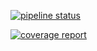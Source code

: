 
[![pipeline status](https://gitlab.booking.com/itservices/ba/Common-Libraries/HttpClient/badges/master/pipeline.svg)](https://gitlab.booking.com/itservices/ba/Common-Libraries/HttpClient/commits/master)

[![coverage report](https://gitlab.booking.com/itservices/ba/Common-Libraries/HttpClient/badges/master/coverage.svg)](https://gitlab.booking.com/itservices/ba/Common-Libraries/HttpClient/commits/master)
